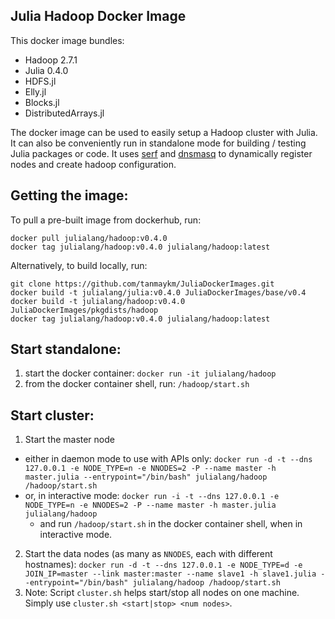 ## Julia Hadoop Docker Image

This docker image bundles: 
- Hadoop 2.7.1
- Julia 0.4.0 
- HDFS.jl
- Elly.jl
- Blocks.jl
- DistributedArrays.jl

The docker image can be used to easily setup a Hadoop cluster with Julia. It can also be conveniently run in standalone mode for building / testing Julia packages or code.
It uses [serf](https://www.serfdom.io/) and [dnsmasq](http://en.wikipedia.org/wiki/Dnsmasq) to dynamically register nodes and create hadoop configuration.

## Getting the image:

To pull a pre-built image from dockerhub, run:
````
docker pull julialang/hadoop:v0.4.0
docker tag julialang/hadoop:v0.4.0 julialang/hadoop:latest
````

Alternatively, to build locally, run:
````
git clone https://github.com/tanmaykm/JuliaDockerImages.git
docker build -t julialang/julia:v0.4.0 JuliaDockerImages/base/v0.4
docker build -t julialang/hadoop:v0.4.0 JuliaDockerImages/pkgdists/hadoop
docker tag julialang/hadoop:v0.4.0 julialang/hadoop:latest
````

## Start standalone:
1. start the docker container: `docker run -it julialang/hadoop`
2. from the docker container shell, run: `/hadoop/start.sh`

## Start cluster:
1. Start the master node
  - either in daemon mode to use with APIs only: `docker run -d -t --dns 127.0.0.1 -e NODE_TYPE=n -e NNODES=2 -P --name master -h master.julia --entrypoint="/bin/bash" julialang/hadoop /hadoop/start.sh`
  - or, in interactive mode: `docker run -i -t --dns 127.0.0.1 -e NODE_TYPE=n -e NNODES=2 -P --name master -h master.julia julialang/hadoop`
    - and run `/hadoop/start.sh` in the docker container shell, when in interactive mode.
2. Start the data nodes (as many as `NNODES`, each with different hostnames):
`docker run -d -t --dns 127.0.0.1 -e NODE_TYPE=d -e JOIN_IP=master --link master:master --name slave1 -h slave1.julia --entrypoint="/bin/bash" julialang/hadoop /hadoop/start.sh`
3. Note: Script `cluster.sh` helps start/stop all nodes on one machine. Simply use `cluster.sh <start|stop> <num nodes>`.
